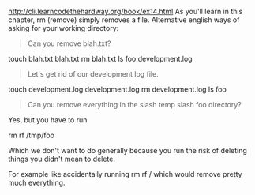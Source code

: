 http://cli.learncodethehardway.org/book/ex14.html
As you'll learn in this chapter, rm (remove) simply removes a file.
Alternative english ways of asking for your working directory:



>Can you remove blah.txt?

touch blah.txt
blah.txt
rm blah.txt
ls 
foo development.log


>Let's get rid of our development log file.

touch development.log 
development.log
rm development.log
ls 
foo

>Can you remove everything in the slash temp slash foo directory?

Yes, but you have to run 

rm rf /tmp/foo

Which we don't want to do generally because you run the risk 
of deleting things you didn't mean to delete.

For example like accidentally running rm rf / which would remove pretty much everything.

